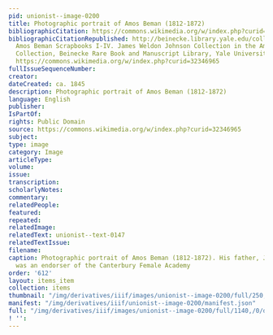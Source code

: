 ```yaml
---
pid: unionist--image-0200
title: Photographic portrait of Amos Beman (1812-1872)
bibliographicCitation: https://commons.wikimedia.org/w/index.php?curid=32346965
bibliographicCitationRepublished: http://beinecke.library.yale.edu/collections/highlights/amos-beman-scrapbooks
  Amos Beman Scrapbooks I-IV. James Weldon Johnson Collection in the American Literature
  Collection, Beinecke Rare Book and Manuscript Library, Yale University, Public Domain,
  https://commons.wikimedia.org/w/index.php?curid=32346965
fullIssueSequenceNumber: 
creator: 
dateCreated: ca. 1845
description: Photographic portrait of Amos Beman (1812-1872)
language: English
publisher: 
IsPartOf: 
rights: Public Domain
source: https://commons.wikimedia.org/w/index.php?curid=32346965
subject: 
type: image
category: Image
articleType: 
volume: 
issue: 
transcription: 
scholarlyNotes: 
commentary: 
relatedPeople: 
featured: 
repeated: 
relatedImage: 
relatedText: unionist--text-0147
relatedTextIssue: 
filename: 
caption: Photographic portrait of Amos Beman (1812-1872). His father, Jeheil Beman,
  was an endorser of the Canterbury Female Academy
order: '612'
layout: items_item
collection: items
thumbnail: "/img/derivatives/iiif/images/unionist--image-0200/full/250,/0/default.jpg"
manifest: "/img/derivatives/iiif/unionist--image-0200/manifest.json"
full: "/img/derivatives/iiif/images/unionist--image-0200/full/1140,/0/default.jpg"
! '': 
---
```

